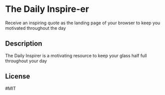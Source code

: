 # The Daily Inspire-er
Receive an inspiring quote as the landing page of your browser to keep you motivated throughout the day

## Description

The Daily Inspirer is a motivating resource to keep your glass half full throughout your day
<br>

## License

#MIT
